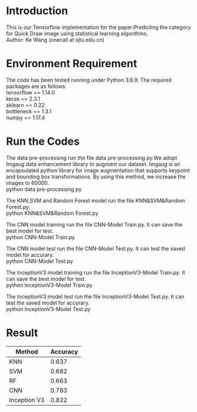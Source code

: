 # Introduction
This is our Tensorflow implementation for the paper:Predicting the category for Quick Draw image using statistical learning algorithms.   
Author: Ke Wang (onecall at sjtu.edu.cn)  


# Environment Requirement
The code has been tested running under Python 3.6.9. The required packages are as follows:  
tensorflow == 1.14.0  
keras == 2.3.1  
sklearn == 0.22  
bottleneck == 1.3.1  
numpy == 1.17.4  

# Run the Codes
The data pre-processing run the file data pre-processing.py.We adopt Imgaug data enhancement library to augment our dataset. Imgaug is an encapsulated python library for image augmentation that supports keypoint and bounding box transformations. By using this method, we increase the images to 60000.    
    python data pre-processing.py  
    
The KNN,SVM and Random Forest model run the file KNN&SVM&Random Forest.py.   
    python KNN&SVM&Random Forest.py  
    
The CNN model training run the file CNN-Model Train.py. It can save the best model for test.  
    python CNN-Model Train.py  
    
The CNN model test run the file CNN-Model Test.py. It can test the saved model for accurary.  
    python CNN-Model Test.py  
    
The InceptionV3 model training run the file InceptionV3-Model Train.py. It can save the best model for test.   
    python InceptionV3-Model Train.py  
    
The InceptionV3 model test run the file InceptionV3-Model Test.py. It can test the saved model for accurary.  
    python InceptionV3-Model Test.py  
    
# Result 

Method  | Accuracy  
---- | ----- 
KNN  | 0.637 
SVM  | 0.682
RF  | 0.663 
CNN | 0.783
Inception V3 | 0.822


